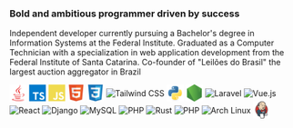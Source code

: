 <h3>Bold and ambitious programmer driven by success</h3>

Independent developer currently pursuing a Bachelor's degree in Information Systems at the Federal Institute. Graduated as a Computer Technician with a specialization in web application development from the Federal Institute of Santa Catarina. Co-founder of "Leilões do Brasil" the largest auction aggregator in Brazil

<div style="display: inline_block">
<img align="center" alt="Rafa-Js" height="30" width="30" src="https://raw.githubusercontent.com/devicons/devicon/master/icons/java/java-plain.svg">
<img align="center" alt="Rafa-Js" height="30" width="30" src="https://raw.githubusercontent.com/devicons/devicon/master/icons/typescript/typescript-plain.svg">
<img align="center" alt="Rafa-Js" height="30" width="30" src="https://raw.githubusercontent.com/devicons/devicon/master/icons/javascript/javascript-plain.svg">
<img align="center" alt="bru-HTML" height="30" width="30" src="https://raw.githubusercontent.com/devicons/devicon/master/icons/html5/html5-original.svg">
<img align="center" alt="bru-CSS" height="30" width="30" src="https://raw.githubusercontent.com/devicons/devicon/master/icons/css3/css3-original.svg">
<img align="center" alt="Tailwind CSS" height="30" width="30" src="https://cdn.jsdelivr.net/gh/devicons/devicon@latest/icons/tailwindcss/tailwindcss-original.svg">
<img align="center" alt="bru-Python" height="30" width="30" src="https://raw.githubusercontent.com/devicons/devicon/master/icons/python/python-original.svg">
<img align="center" alt="node" height="30" width="30" src="https://raw.githubusercontent.com/devicons/devicon/master/icons/nodejs/nodejs-original.svg">
<img align="center" alt="Laravel" height="30" width="40" src="https://icongr.am/devicon/laravel-plain.svg?size=128&color=ff2d20" />
<img align="center" alt="Vue.js" height="30" width="40" src="https://icongr.am/devicon/vuejs-original.svg?size=128&color=currentColor" />
<img align="center" alt="React" height="30" width="40" src="https://icongr.am/devicon/react-original.svg?size=128&color=currentColor" />
<img align="center" alt="Django" height="30" width="40" src="https://icongr.am/devicon/django-original.svg?size=128&color=currentColor" />
<img align="center" alt="MySQL" height="30" width="40" src="https://icongr.am/devicon/mysql-original.svg?size=128&color=currentColor" />
<img align="center" alt="PHP" height="30" width="40" src="https://icongr.am/devicon/php-original.svg?size=128&color=currentColor" />
<img align="center" alt="Rust" height="30" width="30" src="https://icongr.am/simple/rust.svg?size=128&color=currentColor">
<img align="center" alt="PHP" height="30" width="40" src="https://cdn.jsdelivr.net/gh/devicons/devicon@latest/icons/codeigniter/codeigniter-plain.svg" />
<img align="center" alt="Arch Linux" height="30" width="30" src="https://www.vectorlogo.zone/logos/archlinux/archlinux-icon.svg"/>
<img align="center" alt="Jenkins" height="30" width="30" src="https://raw.githubusercontent.com/devicons/devicon/master/icons/jenkins/jenkins-original.svg"/>
</div>


   
